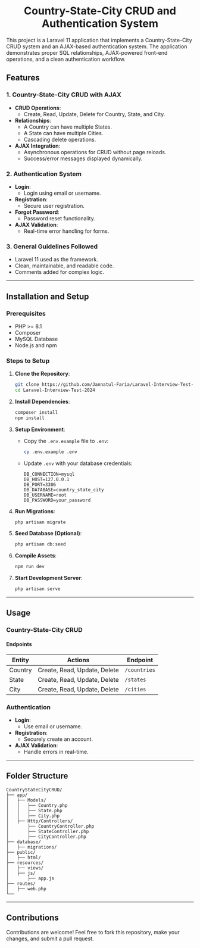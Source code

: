 <h1 align="center">Country-State-City CRUD and Authentication System</h1> 

This project is a Laravel 11 application that implements a Country-State-City CRUD system and an AJAX-based authentication system. The application demonstrates proper SQL relationships, AJAX-powered front-end operations, and a clean authentication workflow.

## Features

### 1. Country-State-City CRUD with AJAX
- **CRUD Operations**:
  - Create, Read, Update, Delete for Country, State, and City.
- **Relationships**:
  - A Country can have multiple States.
  - A State can have multiple Cities.
  - Cascading delete operations.
- **AJAX Integration**:
  - Asynchronous operations for CRUD without page reloads.
  - Success/error messages displayed dynamically.

### 2. Authentication System
- **Login**:
  - Login using email or username.
- **Registration**:
  - Secure user registration.
- **Forgot Password**:
  - Password reset functionality.
- **AJAX Validation**:
  - Real-time error handling for forms.

### 3. General Guidelines Followed
- Laravel 11 used as the framework.
- Clean, maintainable, and readable code.
- Comments added for complex logic.


---

## Installation and Setup

### Prerequisites
- PHP >= 8.1
- Composer
- MySQL Database
- Node.js and npm

### Steps to Setup

1. **Clone the Repository**:
   ```bash
   git clone https://github.com/Jannatul-Faria/Laravel-Interview-Test-2024.git
   cd Laravel-Interview-Test-2024
   ```

2. **Install Dependencies**:
   ```bash
   composer install
   npm install
   ```

3. **Setup Environment**:
   - Copy the `.env.example` file to `.env`:
     ```bash
     cp .env.example .env
     ```
   - Update `.env` with your database credentials:
     ```env
     DB_CONNECTION=mysql
     DB_HOST=127.0.0.1
     DB_PORT=3306
     DB_DATABASE=country_state_city
     DB_USERNAME=root
     DB_PASSWORD=your_password
     ```

4. **Run Migrations**:
   ```bash
   php artisan migrate
   ```

5. **Seed Database (Optional)**:
   ```bash
   php artisan db:seed
   ```

6. **Compile Assets**:
   ```bash
   npm run dev
   ```

7. **Start Development Server**:
   ```bash
   php artisan serve
   ```

---

## Usage

### Country-State-City CRUD

#### Endpoints
| Entity   | Actions                | Endpoint                |
|----------|------------------------|-------------------------|
| Country  | Create, Read, Update, Delete | `/countries`            |
| State    | Create, Read, Update, Delete | `/states`              |
| City     | Create, Read, Update, Delete | `/cities`              |

<!-- #### AJAX Example
- **Adding a Country**:
  ```javascript
  $('#add-country-form').submit(function (e) {
      e.preventDefault();
      $.ajax({
          url: '/countries',
          method: 'POST',
          data: $(this).serialize(),
          success: function (response) {
              alert('Country added successfully');
          },
          error: function (response) {
              alert('Error: ' + response.responseJSON.message);
          }
      });
  });
  ``` -->

### Authentication
- **Login**:
  - Use email or username.
- **Registration**:
  - Securely create an account.
- **AJAX Validation**:
  - Handle errors in real-time.

---



## Folder Structure

```
CountryStateCityCRUD/
├── app/
│   ├── Models/
│   │   ├── Country.php
│   │   ├── State.php
│   │   ├── City.php
│   ├── Http/Controllers/
│       ├── CountryController.php
│       ├── StateController.php
│       ├── CityController.php
├── database/
│   ├── migrations/
├── public/
│   ├── html/
├── resources/
│   ├── views/
│   ├── js/
│       ├── app.js
├── routes/
│   ├── web.php
└──
```

---

## Contributions
Contributions are welcome! Feel free to fork this repository, make your changes, and submit a pull request.






